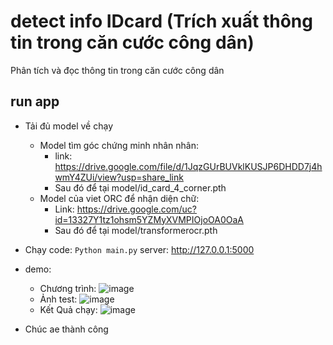 # detect info IDcard (Trích xuất thông tin trong căn cước công dân)
Phân tích và đọc thông tin trong căn cước công dân

## run app 
- Tải đủ model về chạy
  - Model tìm góc chứng minh nhân nhân:
    - link: https://drive.google.com/file/d/1JqzGUrBUVklKUSJP6DHDD7j4hwmY4ZUi/view?usp=share_link
    - Sau đó để tại model/id_card_4_corner.pth
  - Model của viet ORC để nhận diện chữ:
    - Link: https://drive.google.com/uc?id=13327Y1tz1ohsm5YZMyXVMPIOjoOA0OaA
    - Sau đó để tại model/transformerocr.pth
- Chạy code:
  ` Python main.py ` server: http://127.0.0.1:5000
 - demo:
   - Chương trình:
![image](https://user-images.githubusercontent.com/77420469/206903665-6069ff74-57de-4d23-acf9-3b97a8cd2a1f.png)
   - Ảnh test:
![image](https://user-images.githubusercontent.com/77420469/206903706-14040a0d-1f91-4962-8265-baad5f82f38b.png)
   - Kết Quả chạy:
![image](https://user-images.githubusercontent.com/77420469/206903728-aadf3a59-5b86-4cc5-b760-3ca177a6a6f1.png)

- Chúc ae thành công 
